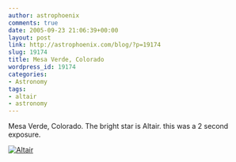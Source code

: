 ```yaml
---
author: astrophoenix
comments: true
date: 2005-09-23 21:06:39+00:00
layout: post
link: http://astrophoenix.com/blog/?p=19174
slug: 19174
title: Mesa Verde, Colorado
wordpress_id: 19174
categories:
- Astronomy
tags:
- altair
- astronomy
---
```


Mesa Verde, Colorado. The bright star is Altair. this was a 2 second exposure.

[![Altair](/blog/wp-uploads/astrophoenix/2010/12/050923_altair-300x300.jpg)](/blog/wp-uploads/astrophoenix/2010/12/050923_altair.jpg)
